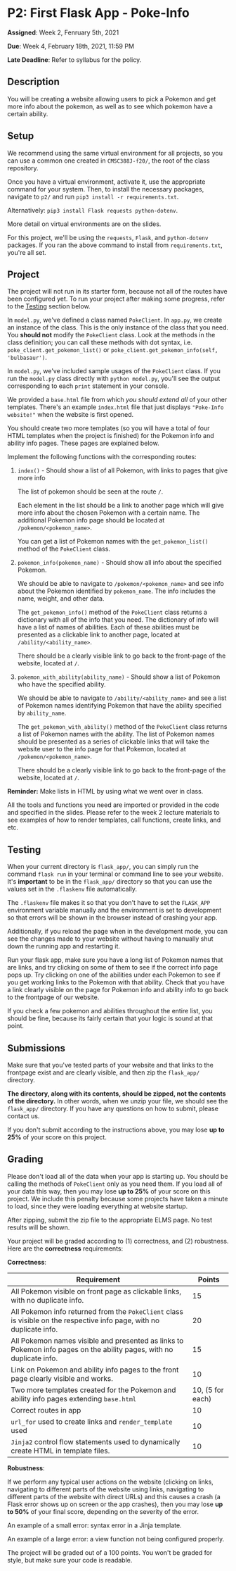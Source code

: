 # P2: First Flask App - Poke-Info

**Assigned**: Week 2, Fenruary 5th, 2021

**Due**: Week 4, February 18th, 2021, 11:59 PM

**Late Deadline**: Refer to syllabus for the policy.

## Description

You will be creating a website allowing users to pick a Pokemon and get more info
about the pokemon, as well as to see which pokemon have a certain ability.

## Setup

We recommend using the same virtual environment for all projects, so you can
use a common one created in `CMSC388J-f20/`, the root of the class repository.

Once you have a virtual environment, activate it,
use the appropriate command for your system.
Then, to install the necessary packages, navigate to
`p2/` and run `pip3 install -r requirements.txt`.

Alternatively: `pip3 install Flask requests python-dotenv`.

More detail on virtual environments are on the slides.

For this project, we'll be using the `requests`, `Flask`, and `python-dotenv`
packages. If you ran the above command to install from `requirements.txt`, 
you're all set.

## Project

The project will not run in its starter form, because not all of the routes
have been configured yet. To run your project after making some progress, refer to the
[Testing](#testing) section below.

In `model.py`, we've defined a class named `PokeClient`. In `app.py`, we create
an instance of the class. This is the only instance of the class that you need.
You **should not** modify the `PokeClient` class. Look at the methods in the 
class definition; you can call these methods with dot syntax, i.e. `poke_client.get_pokemon_list()`
or `poke_client.get_pokemon_info(self, 'bulbasaur')`.

In `model.py`, we've included sample usages of the `PokeClient` class. If you run
the `model.py` class directly with `python model.py`, you'll see the output
corresponding to each `print` statement in your console.

We provided a `base.html` file from which *you should extend all* of your other templates.
There's an example `index.html` file that just displays `"Poke-Info website!"` when
the website is first opened. 

You should create two more templates (so you will have a total of four HTML templates when
the project is finished) for the Pokemon info and ability info pages. These pages
are explained below.

Implement the following functions with the corresponding routes:

1. `index()` - Should show a list of all Pokemon, with links to pages that give more info

    The list of pokemon should be seen at the route `/`.

    Each element in the list should be a link to another page which will give more info about
    the chosen Pokemon with a certain name.
    The additional Pokemon info page should be located at `/pokemon/<pokemon_name>`.

    You can get a list of Pokemon names with the `get_pokemon_list()` method of the 
    `PokeClient` class.

2. `pokemon_info(pokemon_name)` - Should show all info about the specified Pokemon. 

    We should be able to navigate to `/pokemon/<pokemon_name>` and see info about the Pokemon
    identified by `pokemon_name`. The info includes the name, weight, and other data. 
    
    The `get_pokemon_info()` method of the `PokeClient` class returns a dictionary with all of 
    the info that you need. The dictionary of info will have a list of names of abilities.
    Each of these abilities must be presented as a clickable link to another page,
    located at `/ability/<ability_name>`.

    There should be a clearly visible link to go back to the front-page of the website, located
    at `/`.

3. `pokemon_with_ability(ability_name)` - Should show a list of Pokemon who have the specified 
    ability.

    We should be able to navigate to `/ability/<ability_name>` and see a list of Pokemon names
    identifying Pokemon that have the ability specified by `ability_name`.
    
    The `get_pokemon_with_ability()` method of
    the `PokeClient` class returns a list of Pokemon names with the ability. The list of
    Pokemon names should be presented as a series of clickable links that will take the 
    website user to the info page for that Pokemon, located at `/pokemon/<pokemon_name>`.

    There should be a clearly visible link to go back to the front-page of the website, located
    at `/`.

**Reminder:** Make lists in HTML by using what we went over in class.

All the tools and functions you need are imported or provided in the code 
and specified in the slides. Please refer to the week 2 lecture materials 
to see examples of how to
render templates, call functions, create links, and etc.

## Testing

When your current directory is `flask_app/`, you can simply run the command `flask run`
in your terminal or command line to see your website. It's **important** to
be in the `flask_app/` directory so that you can use the values set in the
`.flaskenv` file automatically.

The `.flaskenv` file makes it so that you don't have to set the `FLASK_APP` environment variable
manually and the environment is set to development so that errors will be shown
in the browser instead of crashing your app. 

Additionally, if you reload the page when in the development mode, you can see the
changes made to your website without having to manually shut down the running app and
restarting it.

Run your flask app, make sure you have a long list of Pokemon names that are links, and try
clicking on some of them to see if the correct info page pops up. Try clicking on one
of the abilities under each Pokemon to see if you get working links to the Pokemon with 
that ability. Check that you have a link clearly visible on the page for Pokemon info and
ability info to go back to the frontpage of our website. 

If you check a few pokemon and abilities throughout the entire list, you should be fine, 
because its fairly certain that your logic is sound at that point.

## Submissions

Make sure that you've tested parts of your website and that links to the frontpage
exist and are clearly visible, and then zip the `flask_app/` directory. 

**The directory, along with its contents, should be zipped, not the contents of the directory.**
In other words, when we unzip your file, we should see the `flask_app/` directory. If you
have any questions on how to submit, please contact us.

If you don't submit according to the instructions above, you may lose **up to 25%** of your
score on this project.

## Grading

Please don't load all of the data when your app is starting up. You should
be calling the methods of `PokeClient` only as you need them.
If you load all of your data this way, then you
may lose **up to 25%** of your score on this project. We include this penalty
because some projects have taken a minute to load, since they were loading
everything at website startup.

After zipping, submit the zip file to the appropriate ELMS page. No test results will be shown.

Your project will be graded according to (1) correctness, and (2) robustness. Here are the **correctness** requirements:

**Correctness**:

| Requirement                                                                                                           | Points            |
| --------------------------------------------------------------------------------------------------------------------- | ----------------- |
| All Pokemon visible on front page as clickable links, with no duplicate info.                                         | 15                |
| All Pokemon info returned from the `PokeClient` class is visible on the respective info page, with no duplicate info. | 20                |
| All Pokemon names visible and presented as links to Pokemon info pages on the ability pages, with no duplicate info.  | 15                |
| Link on Pokemon and ability info pages to the front page clearly visible and works.                                   | 10                |
| Two more templates created for the Pokemon and ability info pages extending `base.html`                               | 10, (5 for each)  |
| Correct routes in app                                                                                                 | 10                |
| `url_for` used to create links and `render_template` used                                                             | 10                |
| `Jinja2` control flow statements used to dynamically create HTML in template files.                                   | 10                |

**Robustness**:

If we perform any typical user actions on the website (clicking on links, navigating to different parts of the website using links, navigating to
different parts of the website with direct URLs) and this causes a crash (a Flask error shows up on screen or the app crashes), then
you may lose **up to 50%** of your final score, depending on the severity of the error.

An example of a small error: syntax error in a Jinja template. 

An example of a large error: a view function not being configured properly.


The project will be graded out of a 100 points. You won't be graded for style, but make
sure your code is readable.
